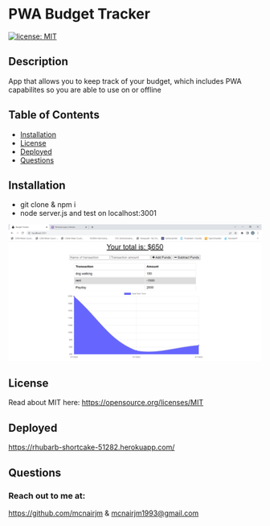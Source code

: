 # PWA Budget Tracker
  [![license: MIT](https://img.shields.io/badge/License-MIT-yellow.svg)](https://opensource.org/licenses/MIT)
  
  ## Description
  App that allows you to keep track of your budget, which includes PWA capabilites so you are able to use on or offline

  ## Table of Contents
  * [Installation](#installation)
  * [License](#license)
  * [Deployed](#deployed)
  * [Questions](#questions)
  
  ## Installation
  * git clone & npm i
  * node server.js and test on localhost:3001


![image](/Assets/budget-tracker.png)

  ## License
  Read about MIT here:
  https://opensource.org/licenses/MIT

  ## Deployed
  https://rhubarb-shortcake-51282.herokuapp.com/

  ## Questions
  ### Reach out to me at:
  https://github.com/mcnairjm
  &
  mcnairjm1993@gmail.com

